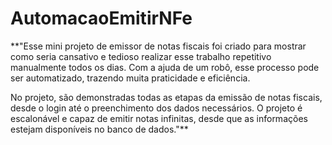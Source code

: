 # AutomacaoEmitirNFe

**"Esse mini projeto de emissor de notas fiscais foi criado para mostrar como seria cansativo e tedioso realizar esse trabalho repetitivo manualmente todos os dias. Com a ajuda de um robô, esse processo pode ser automatizado, trazendo muita praticidade e eficiência.

No projeto, são demonstradas todas as etapas da emissão de notas fiscais, desde o login até o preenchimento dos dados necessários. O projeto é escalonável e capaz de emitir notas infinitas, desde que as informações estejam disponíveis no banco de dados."**
 
